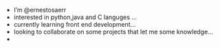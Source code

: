 - I’m @ernestosaerr
- interested in python,java and C languges ...
- currently learning front end development...
- looking to collaborate on some projects that let me some knowledge...
- 

<!---
ernestosaerr/ernestosaerr is a ✨ special ✨ repository because its `README.md` (this file) appears on your GitHub profile.
You can click the Preview link to take a look at your changes.

--->
